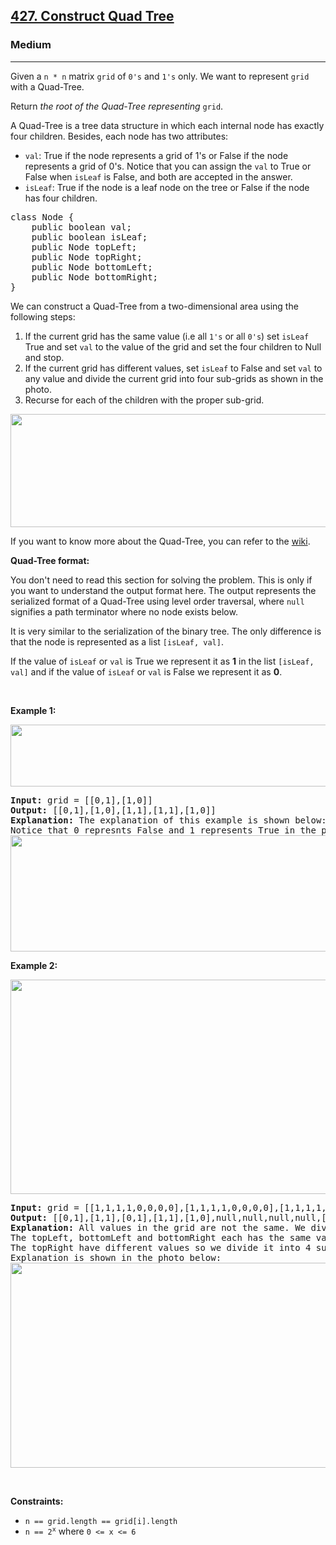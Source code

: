 <h2><a href="https://leetcode.com/problems/construct-quad-tree/">427. Construct Quad Tree</a></h2><h3>Medium</h3><hr><div><p>Given a <code>n * n</code> matrix <code>grid</code> of <code>0's</code> and <code>1's</code> only. We want to represent <code>grid</code> with a Quad-Tree.</p>

<p>Return <em>the root of the Quad-Tree representing </em><code>grid</code>.</p>

<p>A Quad-Tree is a tree data structure in which each internal node has exactly four children. Besides, each node has two attributes:</p>

<ul>
	<li><code>val</code>: True if the node represents a grid of 1's or False if the node represents a grid of 0's. Notice that you can assign the <code>val</code> to True or False when <code>isLeaf</code> is False, and both are accepted in the answer.</li>
	<li><code>isLeaf</code>: True if the node is a leaf node on the tree or False if the node has four children.</li>
</ul>

<pre>class Node {
    public boolean val;
    public boolean isLeaf;
    public Node topLeft;
    public Node topRight;
    public Node bottomLeft;
    public Node bottomRight;
}</pre>

<p>We can construct a Quad-Tree from a two-dimensional area using the following steps:</p>

<ol>
	<li>If the current grid has the same value (i.e all <code>1's</code> or all <code>0's</code>) set <code>isLeaf</code> True and set <code>val</code> to the value of the grid and set the four children to Null and stop.</li>
	<li>If the current grid has different values, set <code>isLeaf</code> to False and set <code>val</code> to any value and divide the current grid into four sub-grids as shown in the photo.</li>
	<li>Recurse for each of the children with the proper sub-grid.</li>
</ol>
<img alt="" src="https://assets.leetcode.com/uploads/2020/02/11/new_top.png" style="width: 777px; height: 181px;">
<p>If you want to know more about the Quad-Tree, you can refer to the <a href="https://en.wikipedia.org/wiki/Quadtree">wiki</a>.</p>

<p><strong>Quad-Tree format:</strong></p>

<p>You don't need to read this section for solving the problem. This is only if you want to understand the output format here. The output represents the serialized format of a Quad-Tree using level order traversal, where <code>null</code> signifies a path terminator where no node exists below.</p>

<p>It is very similar to the serialization of the binary tree. The only difference is that the node is represented as a list <code>[isLeaf, val]</code>.</p>

<p>If the value of <code>isLeaf</code> or <code>val</code> is True we represent it as <strong>1</strong> in the list <code>[isLeaf, val]</code> and if the value of <code>isLeaf</code> or <code>val</code> is False we represent it as <strong>0</strong>.</p>

<p>&nbsp;</p>
<p><strong class="example">Example 1:</strong></p>
<img alt="" src="https://assets.leetcode.com/uploads/2020/02/11/grid1.png" style="width: 777px; height: 99px;">
<pre><strong>Input:</strong> grid = [[0,1],[1,0]]
<strong>Output:</strong> [[0,1],[1,0],[1,1],[1,1],[1,0]]
<strong>Explanation:</strong> The explanation of this example is shown below:
Notice that 0 represnts False and 1 represents True in the photo representing the Quad-Tree.
<img alt="" src="https://assets.leetcode.com/uploads/2020/02/12/e1tree.png" style="width: 777px; height: 186px;">
</pre>

<p><strong class="example">Example 2:</strong></p>

<p><img alt="" src="https://assets.leetcode.com/uploads/2020/02/12/e2mat.png" style="width: 777px; height: 343px;"></p>

<pre><strong>Input:</strong> grid = [[1,1,1,1,0,0,0,0],[1,1,1,1,0,0,0,0],[1,1,1,1,1,1,1,1],[1,1,1,1,1,1,1,1],[1,1,1,1,0,0,0,0],[1,1,1,1,0,0,0,0],[1,1,1,1,0,0,0,0],[1,1,1,1,0,0,0,0]]
<strong>Output:</strong> [[0,1],[1,1],[0,1],[1,1],[1,0],null,null,null,null,[1,0],[1,0],[1,1],[1,1]]
<strong>Explanation:</strong> All values in the grid are not the same. We divide the grid into four sub-grids.
The topLeft, bottomLeft and bottomRight each has the same value.
The topRight have different values so we divide it into 4 sub-grids where each has the same value.
Explanation is shown in the photo below:
<img alt="" src="https://assets.leetcode.com/uploads/2020/02/12/e2tree.png" style="width: 777px; height: 328px;">
</pre>

<p>&nbsp;</p>
<p><strong>Constraints:</strong></p>

<ul>
	<li><code>n == grid.length == grid[i].length</code></li>
	<li><code>n == 2<sup>x</sup></code> where <code>0 &lt;= x &lt;= 6</code></li>
</ul>
</div>